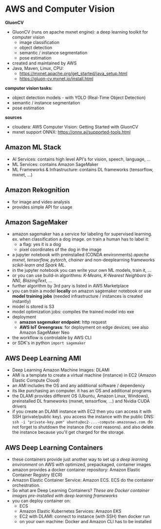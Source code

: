 # AWS and Computer Vision

__GluonCV__
* GluonCV (runs on apache mxnet engine): a deep learning toolkit for computer vision
    * image classification
    * object detection
    * semantic / instance segmentation
    * pose estimation
* created and maintained by AWS
* Java, Maven, Linux, CPU: 
    * https://mxnet.apache.org/get_started/java_setup.html
    * https://gluon-cv.mxnet.io/install.html

__computer vision tasks:__
* object detection models - with YOLO (Real-Time Object Detection)
* semantic / instance segmentation
* pose estimation

__sources__
* cloudera: AWS Computer Vision: Getting Started with GluonCV
* mxnet support ONNX: https://onnx.ai/supported-tools.html

## Amazon ML Stack
* AI Services: contains high level API's for vision, speech, language, ...
* ML Services: contains Amazon SageMaker
* ML Frameworks & Infrastructure: contains DL frameworks (tensorflow, mxnet, ...)

## Amazon Rekognition
* for image and video analysis
* provides simple API for usage

## Amazon SageMaker
* amazon sagemaker has a service for labeling for supervised learning. ex. when classification a dog image. on train a human has to label it: 
    * a flag: yes it is a dog
    * pixel coordinates of the dog in the image
* a jupyter notebook with preinstalled (CONDA environments) _apache mxnet, tensorflow, pytorch, chainer_ and non-deeplearning frameworks _scikit-learn and Spark ML_.
* in the jupyter notebook you can write your own ML models, train it, ...
* or you can use build-in algorithms: _K-Means, K-Nearest Neighbors (k-NN), BlazingText_, ...
* further algorithm by 3rd pary is listed in AWS Marketplace
* you can train a model __locally__ on amazon sagemaker notebook or use __model training jobs__ (needed infrastructure / instances is created instantly)
* model is stored is S3
* model optimization jobs: compiles the trained model into exe
* deployment
    * __amazon sagemaker endpoint__: http request
    * __AWS IoT Greengrass__: for deployment on edge devices; see also Amazon SageMaker Neo
* the workflow is controlable by AWS CLI 
* or SDK's in python `import sagemaker`

## AWS Deep Learning AMI
* Deep Learning Amazon Machine Images: DLAMI
* AMI is a template to create a virtual machine (instance) in EC2 (Amazon Elastic Compute Cloud)
* an AMI includes the OS and any additional software / dependency
* its like purchasing an computer. it has an OS and additional programs
* the DLAMI provides different OS (Ubuntu, Amazon Linux, Windows), preinstalled DL frameworks (mxnet, tensorflow, ...) and Nvidia CUDA drivers
* if you create an DLAMI instance with EC2 then you can access it with SSH (private/public key). you access the instance with the public DNS: `ssh -i "private-key.pem" ubuntu@ec2-...-compute-amazonaws.com`. do not forget to shutdown the instance (for cost reasons). and also delete the instance because you'll get charged for the storage.

## AWS Deep Learning Containers
* these containers provide just another way to set up a _deep learning environment_ on AWS with optimized, prepackaged, container images
* amazon provides a docker container repository: Amazon Elastic Container Registry (ECR)
* Amazon Elastic Container Service: Amazon ECS. ECS do the container orchestration.
* So what are Deep Learning Containers? _These are Docker container images pre-installed with deep learning frameworks_ 
* you can deploy container on:
    * ECS
    * Amazon Elastic Kubernetes Services: Amazon EKS
    * EC2 with DLAMI: connect to instance (with SSH) then docker run
    * on your own machine: Docker and Amazon CLI has to be installed